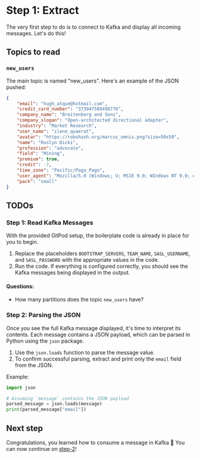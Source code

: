 # Step 1: Extract

The very first step to do is to connect to Kafka and display all incoming messages. Let's do this!

## Topics to read

### `new_users`

The main topic is named "new_users". Here's an example of the JSON pushed:

```json
{
    "email": "hugh_atque@hotmail.com",
    "credit_card_number": "373947589498776",
    "company_name": "Breitenberg and Sons",
    "company_slogan": "Open-architected directional adapter",
    "industry": "Market Research",
    "user_name": "ilene_quaerat",
    "avatar": "https://robohash.org/marcus_omnis.png?size=50x50",
    "name": "Roslyn Dicki",
    "profession": "advocate",
    "field": "Mining",
    "premium": true,
    "credit": -7,
    "time_zone": "Pacific/Pago_Pago",
    "user_agent": "Mozilla/5.0 (Windows; U; MSIE 9.0; WIndows NT 9.0; en-US))",
    "pack": "small"
}
```

## TODOs

### Step 1: Read Kafka Messages
With the provided GitPod setup, the boilerplate code is already in place for you to begin. 

1. Replace the placeholders `BOOTSTRAP_SERVERS`, `TEAM_NAME`, `SASL_USERNAME`, and `SASL_PASSWORD` with the appropriate values in the code.
2. Run the code. If everything is configured correctly, you should see the Kafka messages being displayed in the output.

#### Questions:

- How many partitions does the topic `new_users` have?

### Step 2: Parsing the JSON
Once you see the full Kafka message displayed, it's time to interpret its contents. Each message contains a JSON payload, which can be parsed in Python using the `json` package.

1. Use the `json.loads` function to parse the message value.
2. To confirm successful parsing, extract and print only the `email` field from the JSON.

Example: 
```python
import json

# Assuming `message` contains the JSON payload
parsed_message = json.loads(message)
print(parsed_message["email"])
```

## Next step

Congratulations, you learned how to consume a message in Kafka 🎉
You can now continue on [step-2](/kafka-tutorial/docs/step-2.html)!
